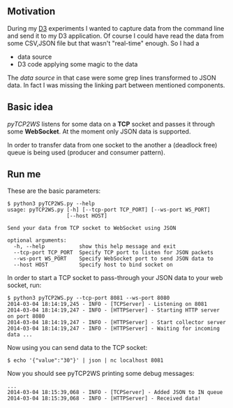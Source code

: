 Motivation
----------

During my [D3](http://d3js.org/) experiments  I wanted to capture data from the command line and send it to my D3 application. Of course I could have read the data from some CSV,JSON file but that wasn't "real-time" enough. So I had a 

* data source
* D3 code applying some magic to the data 

The *data source* in that case were some grep lines transformed to JSON data. In fact I was missing the linking part between mentioned components.  

Basic idea
------

*pyTCP2WS* listens for some data on a **TCP** socket and passes it through some **WebSocket**. At the moment only JSON data is supported.

In order to transfer data from one socket to the another a (deadlock free) queue is being used (producer and consumer pattern).


Run me
-------

These are the basic parameters:

    $ python3 pyTCP2WS.py --help
	usage: pyTCP2WS.py [-h] [--tcp-port TCP_PORT] [--ws-port WS_PORT]
	                   [--host HOST]

	Send your data from TCP socket to WebSocket using JSON

	optional arguments:
	  -h, --help           show this help message and exit
	  --tcp-port TCP_PORT  Specify TCP port to listen for JSON packets
	  --ws-port WS_PORT    Specify WebSocket port to send JSON data to
	  --host HOST          Specify host to bind socket on

In order to start a TCP socket to pass-through your JSON data to your web socket, run:

	$ python3 pyTCP2WS.py --tcp-port 8081 --ws-port 8080 
	2014-03-04 18:14:19,245 - INFO - [TCPServer] - Listening on 8081
	2014-03-04 18:14:19,247 - INFO - [HTTPServer] - Starting HTTP server on port 8080
	2014-03-04 18:14:19,247 - INFO - [HTTPServer] - Start collector server
	2014-03-04 18:14:19,247 - INFO - [HTTPServer] - Waiting for incoming data ...

Now using you can send data to the TCP socket:

	$ echo '{"value":"30"}' | json | nc localhost 8081

Now you should see pyTCP2WS printing some debug messages:

	...
	2014-03-04 18:15:39,068 - INFO - [TCPServer] - Added JSON to IN queue
	2014-03-04 18:15:39,068 - INFO - [HTTPServer] - Received data!
